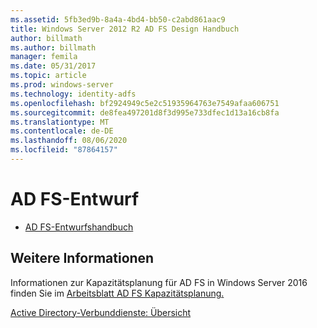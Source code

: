 ```yaml
---
ms.assetid: 5fb3ed9b-8a4a-4bd4-bb50-c2abd861aac9
title: Windows Server 2012 R2 AD FS Design Handbuch
author: billmath
ms.author: billmath
manager: femila
ms.date: 05/31/2017
ms.topic: article
ms.prod: windows-server
ms.technology: identity-adfs
ms.openlocfilehash: bf2924949c5e2c51935964763e7549afaa606751
ms.sourcegitcommit: de8fea497201d8f3d995e733dfec1d13a16cb8fa
ms.translationtype: MT
ms.contentlocale: de-DE
ms.lasthandoff: 08/06/2020
ms.locfileid: "87864157"
---
```

# <a name="ad-fs-design"></a>AD FS-Entwurf


  
-   [AD FS-Entwurfshandbuch](../ad-fs/design/AD-FS-Design-Guide.md)

  

  
## <a name="see-also"></a>Weitere Informationen  
Informationen zur Kapazitätsplanung für AD FS in Windows Server 2016 finden Sie im [Arbeitsblatt AD FS Kapazitätsplanung.](https://adfsdocs.blob.core.windows.net/adfs/ADFSCapacity2016.xlsx)  
  
[Active Directory-Verbunddienste: Übersicht](../Active-Directory-Federation-Services.md)  
  

